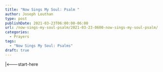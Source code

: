 ```yaml
---
title: "Now Sings My Soul: Psalm "
author: Joseph Louthan
type: post
publishDate: 2021-03-23T06:00:00-06:00
url: /now-sings-my-soul-psalm/2021-03-23-0600-now-sings-my-soul-psalm/
categories:
  - Prayers
tags:
  - "Now Sings My Soul: Psalms"
draft: true
---
```

<div style="font-variant: small-caps;">

</div>
    |<---start-here
